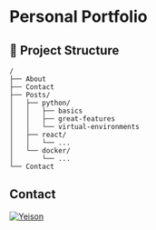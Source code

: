 # Personal Portfolio

## 🚀 Project Structure

```text
/
├── About
├── Contact
├── Posts/
│   ├── python/
│   │   ├── basics
│   │   ├── great-features
│   │   └── virtual-environments
│   ├── react/
│   │   └── ...
│   └── docker/
│       └── ...
└── Contact
```

## Contact

[![Yeison](https://static.licdn.com/aero-v1/sc/h/5bukxbhy9xsil5mb7c2wulfbx)](https://www.linkedin.com/in/yeison-andrey-lice/)
